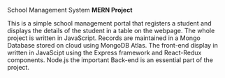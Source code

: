 School Management System
**MERN Project**

This is a simple school management portal that registers a student and displays the details of the student in a table on the webpage.
The whole project is written in JavaScript.
Records are maintained in a Mongo Database stored on cloud using MongoDB Atlas.
The front-end display in written in JavaScipt using the Express framework and React-Redux components.
Node.js the important Back-end is an essential part of the project.

